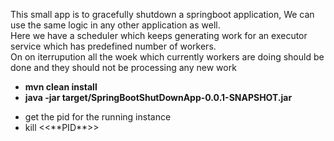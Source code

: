 This small app is to gracefully shutdown a springboot application, We can use the same 
logic in any other application as well.</br>
Here we have a scheduler which keeps generating work for an executor service which has
predefined number of workers.</br>
On on iterrupution all the woek which currently workers are doing should be done and they should not be processing any new work

<ul>

**<li>mvn clean install</li>**
**<li>java -jar target/SpringBootShutDownApp-0.0.1-SNAPSHOT.jar</li>**

<li>get the pid for the running instance</li>
<li>kill <<**PID**>></li>

